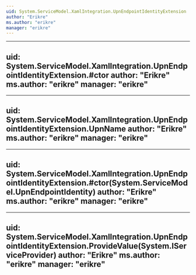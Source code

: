 ```yaml
---
uid: System.ServiceModel.XamlIntegration.UpnEndpointIdentityExtension
author: "Erikre"
ms.author: "erikre"
manager: "erikre"
---
```


---
uid: System.ServiceModel.XamlIntegration.UpnEndpointIdentityExtension.#ctor
author: "Erikre"
ms.author: "erikre"
manager: "erikre"
---

---
uid: System.ServiceModel.XamlIntegration.UpnEndpointIdentityExtension.UpnName
author: "Erikre"
ms.author: "erikre"
manager: "erikre"
---

---
uid: System.ServiceModel.XamlIntegration.UpnEndpointIdentityExtension.#ctor(System.ServiceModel.UpnEndpointIdentity)
author: "Erikre"
ms.author: "erikre"
manager: "erikre"
---

---
uid: System.ServiceModel.XamlIntegration.UpnEndpointIdentityExtension.ProvideValue(System.IServiceProvider)
author: "Erikre"
ms.author: "erikre"
manager: "erikre"
---
